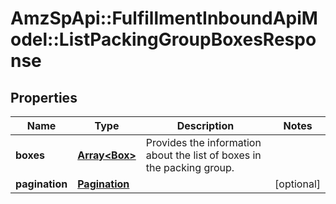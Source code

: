 # AmzSpApi::FulfillmentInboundApiModel::ListPackingGroupBoxesResponse

## Properties
Name | Type | Description | Notes
------------ | ------------- | ------------- | -------------
**boxes** | [**Array&lt;Box&gt;**](Box.md) | Provides the information about the list of boxes in the packing group. | 
**pagination** | [**Pagination**](Pagination.md) |  | [optional] 


